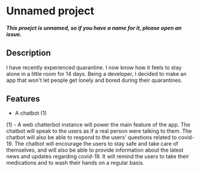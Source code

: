 # Unnamed project
##### This proejct is unnamed, so if you have a name for it, please open an issue.

## Description
I have recently experienced quarantine. I now know how it feels to stay alone in a little room for 14 days. Being a developer, I decided to make an app that won't let people get lonely and bored during their quarantines.

## Features
- A chatbot (1)

(1) - A web chatterbot instance will power the main feature of the app. The chatbot will speak to the users as if a real person were talking to them. The chatbot will also be able to respond to the users' questions related to covid-19. The chatbot will encourage the users to stay safe and take care of themselves, and will also be able to provide information about the latest news and updates regarding covid-19. It will remind the users to take their medications and to wash their hands on a regular basis.
